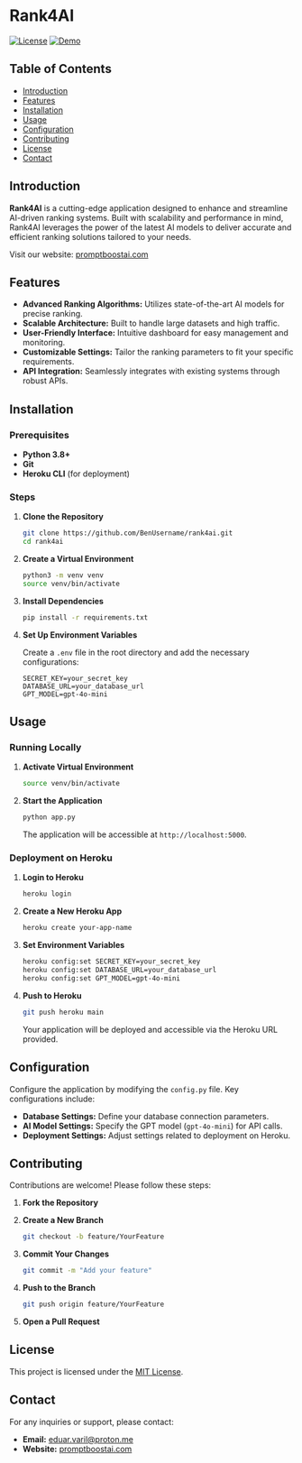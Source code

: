 # Rank4AI

[![License](https://img.shields.io/badge/license-MIT-blue.svg)](LICENSE)
[![Demo](https://img.shields.io/badge/demo-promptboostai.com-green.svg)](https://promptboostai.com)

## Table of Contents

- [Introduction](#introduction)
- [Features](#features)
- [Installation](#installation)
- [Usage](#usage)
- [Configuration](#configuration)
- [Contributing](#contributing)
- [License](#license)
- [Contact](#contact)

## Introduction

**Rank4AI** is a cutting-edge application designed to enhance and streamline AI-driven ranking systems. Built with scalability and performance in mind, Rank4AI leverages the power of the latest AI models to deliver accurate and efficient ranking solutions tailored to your needs.

Visit our website: [promptboostai.com](https://promptboostai.com)

## Features

- **Advanced Ranking Algorithms:** Utilizes state-of-the-art AI models for precise ranking.
- **Scalable Architecture:** Built to handle large datasets and high traffic.
- **User-Friendly Interface:** Intuitive dashboard for easy management and monitoring.
- **Customizable Settings:** Tailor the ranking parameters to fit your specific requirements.
- **API Integration:** Seamlessly integrates with existing systems through robust APIs.

## Installation

### Prerequisites

- **Python 3.8+**
- **Git**
- **Heroku CLI** (for deployment)

### Steps

1. **Clone the Repository**

   ```bash
   git clone https://github.com/BenUsername/rank4ai.git
   cd rank4ai
   ```

2. **Create a Virtual Environment**

   ```bash
   python3 -m venv venv
   source venv/bin/activate
   ```

3. **Install Dependencies**

   ```bash
   pip install -r requirements.txt
   ```

4. **Set Up Environment Variables**

   Create a `.env` file in the root directory and add the necessary configurations:

   ```env
   SECRET_KEY=your_secret_key
   DATABASE_URL=your_database_url
   GPT_MODEL=gpt-4o-mini
   ```

## Usage

### Running Locally

1. **Activate Virtual Environment**

   ```bash
   source venv/bin/activate
   ```

2. **Start the Application**

   ```bash
   python app.py
   ```

   The application will be accessible at `http://localhost:5000`.

### Deployment on Heroku

1. **Login to Heroku**

   ```bash
   heroku login
   ```

2. **Create a New Heroku App**

   ```bash
   heroku create your-app-name
   ```

3. **Set Environment Variables**

   ```bash
   heroku config:set SECRET_KEY=your_secret_key
   heroku config:set DATABASE_URL=your_database_url
   heroku config:set GPT_MODEL=gpt-4o-mini
   ```

4. **Push to Heroku**

   ```bash
   git push heroku main
   ```

   Your application will be deployed and accessible via the Heroku URL provided.

## Configuration

Configure the application by modifying the `config.py` file. Key configurations include:

- **Database Settings:** Define your database connection parameters.
- **AI Model Settings:** Specify the GPT model (`gpt-4o-mini`) for API calls.
- **Deployment Settings:** Adjust settings related to deployment on Heroku.

## Contributing

Contributions are welcome! Please follow these steps:

1. **Fork the Repository**
2. **Create a New Branch**

   ```bash
   git checkout -b feature/YourFeature
   ```

3. **Commit Your Changes**

   ```bash
   git commit -m "Add your feature"
   ```

4. **Push to the Branch**

   ```bash
   git push origin feature/YourFeature
   ```

5. **Open a Pull Request**

## License

This project is licensed under the [MIT License](LICENSE).

## Contact

For any inquiries or support, please contact:

- **Email:** eduar.varil@proton.me
- **Website:** [promptboostai.com](https://promptboostai.com)
